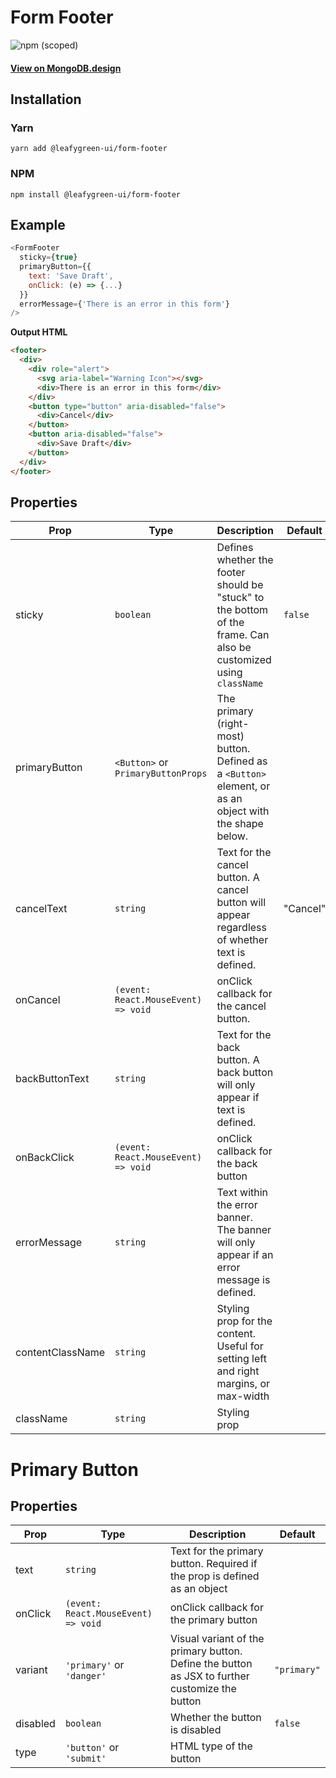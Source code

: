 # Form Footer

![npm (scoped)](https://img.shields.io/npm/v/@leafygreen-ui/form-footer.svg)

#### [View on MongoDB.design](https://www.mongodb.design/component/form-footer/example/)

## Installation

### Yarn

```shell
yarn add @leafygreen-ui/form-footer
```

### NPM

```shell
npm install @leafygreen-ui/form-footer
```

## Example

```js
<FormFooter
  sticky={true}
  primaryButton={{
    text: 'Save Draft',
    onClick: (e) => {...}
  }}
  errorMessage={'There is an error in this form'}
/>
```

**Output HTML**

```html
<footer>
  <div>
    <div role="alert">
      <svg aria-label="Warning Icon"></svg>
      <div>There is an error in this form</div>
    </div>
    <button type="button" aria-disabled="false">
      <div>Cancel</div>
    </button>
    <button aria-disabled="false">
      <div>Save Draft</div>
    </button>
  </div>
</footer>
```

## Properties

| Prop             | Type                                | Description                                                                                                       | Default  |
| ---------------- | ----------------------------------- | ----------------------------------------------------------------------------------------------------------------- | -------- |
| sticky           | `boolean`                           | Defines whether the footer should be "stuck" to the bottom of the frame. Can also be customized using `className` | `false`  |
| primaryButton    | `<Button>` or `PrimaryButtonProps`  | The primary (right-most) button. Defined as a `<Button>` element, or as an object with the shape below.           |          |
| cancelText       | `string`                            | Text for the cancel button. A cancel button will appear regardless of whether text is defined.                    | "Cancel" |
| onCancel         | `(event: React.MouseEvent) => void` | onClick callback for the cancel button.                                                                           |          |
| backButtonText   | `string`                            | Text for the back button. A back button will only appear if text is defined.                                      |          |
| onBackClick      | `(event: React.MouseEvent) => void` | onClick callback for the back button                                                                              |          |
| errorMessage     | `string`                            | Text within the error banner. The banner will only appear if an error message is defined.                         |          |
| contentClassName | `string`                            | Styling prop for the content. Useful for setting left and right margins, or max-width                             |          |
| className        | `string`                            | Styling prop                                                                                                      |          |

# Primary Button

## Properties

| Prop     | Type                                | Description                                                                                    | Default     |
| -------- | ----------------------------------- | ---------------------------------------------------------------------------------------------- | ----------- |
| text     | `string`                            | Text for the primary button. Required if the prop is defined as an object                      |             |
| onClick  | `(event: React.MouseEvent) => void` | onClick callback for the primary button                                                        |             |
| variant  | `'primary'` or `'danger'`           | Visual variant of the primary button. Define the button as JSX to further customize the button | `"primary"` |
| disabled | `boolean`                           | Whether the button is disabled                                                                 | `false`     |
| type     | `'button'` or `'submit'`            | HTML type of the button                                                                        |             |
